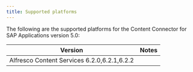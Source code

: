 ```yaml
---
title: Supported platforms
---
```


The following are the supported platforms for the Content Connector for SAP Applications version 5.0:

| Version | Notes |
| ------- | ----- |
| Alfresco Content Services 6.2.0,6.2.1,6.2.2 |  |
